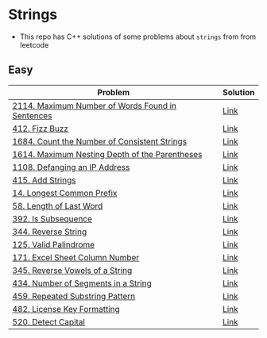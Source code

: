 # Strings
- This repo has C++ solutions of some problems about `strings` from from leetcode
## Easy
|Problem|Solution|
|-------|--------|
|[2114. Maximum Number of Words Found in Sentences](https://leetcode.com/problems/maximum-number-of-words-found-in-sentences/)|[Link](2114-Maximum_Number_of_words_found_in_sentence.cpp)|
|[412. Fizz Buzz](https://leetcode.com/problems/fizz-buzz/)|[Link](412-Fizz_Buzz.cpp)|
|[1684. Count the Number of Consistent Strings](https://leetcode.com/problems/count-the-number-of-consistent-strings/)|[Link](1684-Count_the_Number_of_Consistent_Strings.cpp)|
|[1614. Maximum Nesting Depth of the Parentheses](https://leetcode.com/problems/maximum-nesting-depth-of-the-parentheses/)|[Link](1614-Maximum_Nesting_Depth_of_the_parenthess.cpp)|
|[1108. Defanging an IP Address](https://leetcode.com/problems/defanging-an-ip-address/)|[Link](1108-Deganging_an_IP_Address.cpp)|
|[415. Add Strings](https://leetcode.com/problems/add-strings/)|[Link](415-Add_Strings.cpp)|
|[14. Longest Common Prefix](https://leetcode.com/problems/longest-common-prefix/)|[Link](14-Longest_common_prefix.cpp)|
|[58. Length of Last Word](https://leetcode.com/problems/length-of-last-word/)|[Link](58-Length_Of_Last_word.cpp)|
|[392. Is Subsequence](https://leetcode.com/problems/is-subsequence/)|[Link](392-Is_Subsequence.cpp)|
|[344. Reverse String](https://leetcode.com/problems/reverse-string/)|[Link](344-Reverse_String.cpp)|
|[125. Valid Palindrome](https://leetcode.com/problems/valid-palindrome/)|[Link](125-Vaild_Palindrome.cpp)|
|[171. Excel Sheet Column Number](https://leetcode.com/problems/excel-sheet-column-number/)|[Link](171-Excel_Sheet_Column_Number.cpp)|
|[345. Reverse Vowels of a String](https://leetcode.com/problems/reverse-vowels-of-a-string/)|[Link](345-Reverse_vowels_of_a_string.cpp)|
|[434. Number of Segments in a String](https://leetcode.com/problems/number-of-segments-in-a-string/)|[Link](434-Number_Of_Segements_in_a_string.cpp)|
|[459. Repeated Substring Pattern](https://leetcode.com/problems/repeated-substring-pattern/)|[Link](459-Repeated_substring_Pattern.cpp)|
|[482. License Key Formatting](https://leetcode.com/problems/license-key-formatting/)|[Link](482-License_key_formatting.cpp)|
|[520. Detect Capital](https://leetcode.com/problems/detect-capital/)|[Link](520-Detect_Capital.cpp)|
